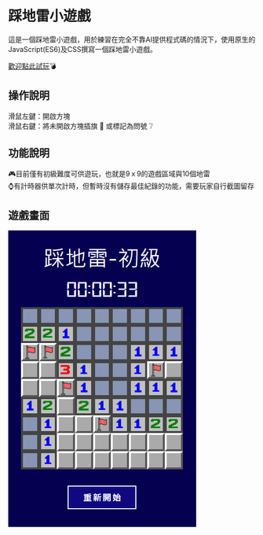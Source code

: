 # 踩地雷小遊戲

這是一個踩地雷小遊戲，用於練習在完全不靠AI提供程式碼的情況下，使用原生的JavaScript(ES6)及CSS撰寫一個踩地雷小遊戲。

[歡迎點此試玩]( https://tmpss94319.github.io/mine-sweeper/):bomb:

## 操作說明
滑鼠左鍵：開啟方塊<br>
滑鼠右鍵：將未開啟方塊插旗 :triangular_flag_on_post: 或標記為問號 :grey_question:

## 功能說明
:video_game:目前僅有初級難度可供遊玩，也就是9ｘ9的遊戲區域與10個地雷<br>
:watch:有計時器供單次計時，但暫時沒有儲存最佳紀錄的功能，需要玩家自行截圖留存

## 遊戲畫面
![screenshot of the gameplay](/assets/images/demo.jpg)
